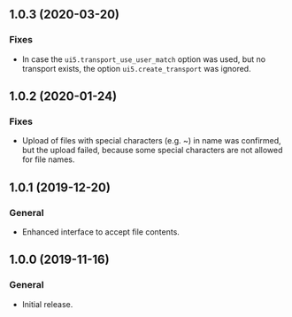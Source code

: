 ## 1.0.3 (2020-03-20)

### Fixes
- In case the `ui5.transport_use_user_match` option was used, but no transport exists, the option `ui5.create_transport` was ignored.

## 1.0.2 (2020-01-24)

### Fixes
- Upload of files with special characters (e.g. ~) in name was confirmed, but the upload failed, because some special characters are not allowed for file names.

## 1.0.1 (2019-12-20)

### General
- Enhanced interface to accept file contents.

## 1.0.0 (2019-11-16)

### General
- Initial release.
